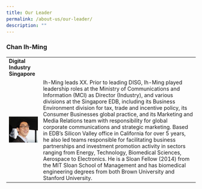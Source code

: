 ```yaml
---
title: Our Leader
permalink: /about-us/our-leader/
description: ""
---
```

### Chan Ih-Ming

|  |  |
| -------- | -------- |
|**Digital Industry Singapore**
![IM-photo](/images/ih%20ming2.jpg)|Ih-Ming leads XX. Prior to leading DISG, Ih-Ming played leadership roles at the Ministry of Communications and Information (MCI) as Director (Industry), and various divisions at the Singapore EDB, including its Business Environment division for tax, trade and incentive policy, its Consumer Businesses global practice, and its Marketing and Media Relations team with responsibility for global corporate communications and strategic marketing.  Based in EDB’s Silicon Valley office in California for over 5 years, he also led teams responsible for facilitating business partnerships and investment promotion activity in sectors ranging from Energy, Technology, Biomedical Sciences, Aerospace to Electronics. He is a Sloan Fellow (2014) from the MIT Sloan School of Management and has biomedical engineering degrees from both Brown University and Stanford University.|